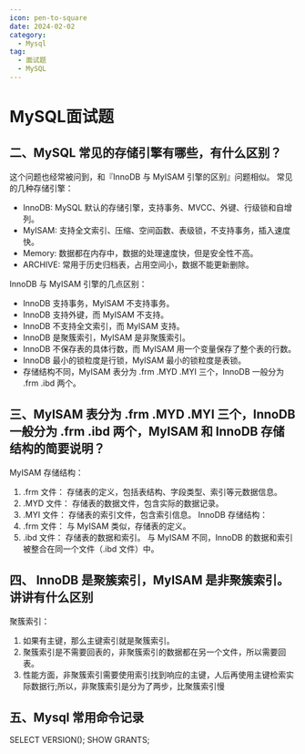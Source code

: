 ```yaml
---
icon: pen-to-square
date: 2024-02-02
category:
  - Mysql
tag:
  - 面试题
  - MySQL
---
```


# MySQL面试题

## 二、MySQL 常见的存储引擎有哪些，有什么区别？
这个问题也经常被问到，和『InnoDB 与 MyISAM 引擎的区别』问题相似。
常见的几种存储引擎：

- InnoDB: MySQL 默认的存储引擎，支持事务、MVCC、外键、行级锁和自增列。
- MyISAM: 支持全文索引、压缩、空间函数、表级锁，不支持事务，插入速度快。
- Memory: 数据都在内存中，数据的处理速度快，但是安全性不高。
- ARCHIVE: 常用于历史归档表，占用空间小，数据不能更新删除。

InnoDB 与 MyISAM 引擎的几点区别：

- InnoDB 支持事务，MyISAM 不支持事务。
- InnoDB 支持外键，而 MyISAM 不支持。
- InnoDB 不支持全文索引，而 MyISAM 支持。
- InnoDB 是聚簇索引，MyISAM 是非聚簇索引。
- InnoDB 不保存表的具体行数，而 MyISAM 用一个变量保存了整个表的行数。
- InnoDB 最小的锁粒度是行锁，MyISAM 最小的锁粒度是表锁。
- 存储结构不同，MyISAM 表分为 .frm .MYD .MYI 三个，InnoDB 一般分为 .frm .ibd 两个。

## 三、MyISAM 表分为 .frm .MYD .MYI 三个，InnoDB 一般分为 .frm .ibd 两个，MyISAM 和 InnoDB 存储结构的简要说明？
MyISAM 存储结构：
1. .frm 文件： 存储表的定义，包括表结构、字段类型、索引等元数据信息。
2. .MYD 文件： 存储表的数据文件，包含实际的数据记录。
3. .MYI 文件： 存储表的索引文件，包含索引信息。
InnoDB 存储结构：
1. .frm 文件： 与 MyISAM 类似，存储表的定义。
2. .ibd 文件： 存储表的数据和索引。
与 MyISAM 不同，InnoDB 的数据和索引被整合在同一个文件（.ibd 文件）中。

## 四、 InnoDB 是聚簇索引，MyISAM 是非聚簇索引。讲讲有什么区别
聚簇索引：
1. 如果有主键，那么主键索引就是聚簇索引。
2. 聚簇索引是不需要回表的，非聚簇索引的数据都在另一个文件，所以需要回表。
3. 性能方面，非聚簇索引需要使用索引找到响应的主键，人后再使用主键检索实际数据行;所以，非聚簇索引是分为了两步，比聚簇索引慢
## 五、Mysql 常用命令记录

SELECT VERSION();
SHOW GRANTS;

